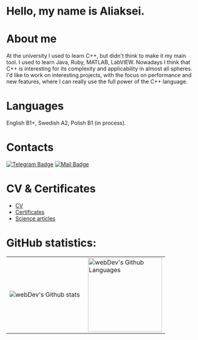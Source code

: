 # Hello, my name is Aliaksei.
# About me
At the university I used to learn C++, but didn't think to make it my main tool. I used to learn Java, Ruby, MATLAB, LabVIEW.
Nowadays I think that C++ is interesting for its complexity and applicability in almost all spheres. I'd like to work on interesting
projects, with the focus on performance and new features, where I can really use the full power of the C++ language.
# Languages
English B1+, Swedish A2, Polish B1 (in process).
# Contacts
[![Telegram Badge](https://img.shields.io/badge/-aliaksei.ivanou-blue?style=flat&logo=Telegram&logoColor=white)](https://t.me/aliaksei_ivanou) [![Mail Badge](https://img.shields.io/badge/-Mail-red?style=flat&logo=iCloud&logoColor=white)](mailto:aliaksei.ivanou.by@icloud.com)
# CV & Certificates
- [CV](https://github.com/aliaksei-ivanou-by/Summary/blob/master/Summary/Aliaksei%20Ivanou_CV.pdf)
- [Certificates](https://github.com/aliaksei-ivanou-by/Summary/tree/master/Diplomas%20and%20certificates)
- [Science articles](https://github.com/aliaksei-ivanou-by/Summary/tree/master/Science%20articles)
# GitHub statistics:
<table>
  <tr>
    <td>
      <img align="left" src="http://github-readme-streak-stats.herokuapp.com?user=aliaksei-ivanou-by&theme=dark&background=000000" alt="webDev's Github stats" />
    </td>
    <td>
      <img height="195px" align="right" alt="webDev's Github Languages" src="https://github-readme-stats-sigma-five.vercel.app/api/top-langs/?username=aliaksei-ivanou-by&layout=compact&theme=vision-friendly-dark" />
    </td>
  </tr>
</table>
